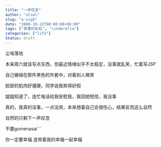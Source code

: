 ```yaml
---
title: "一声叹息"
author: "alswl"
slug: "a-sigh"
date: "2008-10-22T00:00:00+08:00"
tags: ["青春的彩虹", "cinderella"]
categories: ["life"]
Status: draft
---
```


尘埃落地

本来周六就该写点东西，但最近情绪似乎不太稳定，没事就乱笑，忙着写JSP

自己蜷缩在那件黑色的外套中，对着别人微笑

脸部的肌肉好僵硬，同学说我笑得好假

姐姐知道了，连忙电话给我安慰我，我回她短信，我没事

真的，我真的没事，一点没哭，本来想着自己会很伤心，结果反而这么自然

自然的只剩下一声叹息

不要gomenasai```

你一定要幸福 连带着我的幸福一起幸福

